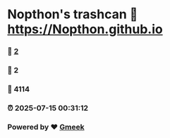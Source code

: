 # Nopthon's trashcan :link: https://Nopthon.github.io 
### :page_facing_up: [2](https://Nopthon.github.io/tag.html) 
### :speech_balloon: 2 
### :hibiscus: 4114 
### :alarm_clock: 2025-07-15 00:31:12 
### Powered by :heart: [Gmeek](https://github.com/Meekdai/Gmeek)
